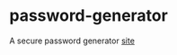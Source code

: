 # password-generator
A secure password generator
[site](https://walefy-gerador-de-senhas.surge.sh/)
